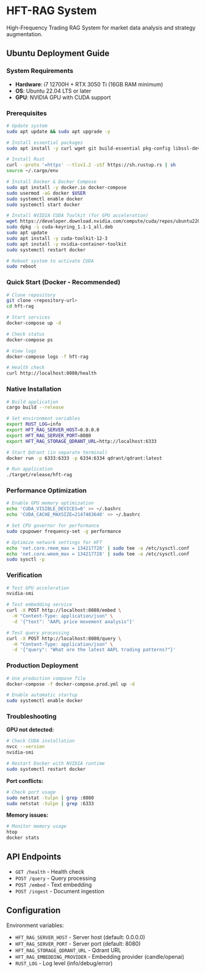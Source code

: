 # HFT-RAG System

High-Frequency Trading RAG System for market data analysis and strategy augmentation.

## Ubuntu Deployment Guide

### System Requirements
- **Hardware**: i7 12700H + RTX 3050 Ti (16GB RAM minimum)
- **OS**: Ubuntu 22.04 LTS or later
- **GPU**: NVIDIA GPU with CUDA support

### Prerequisites

```bash
# Update system
sudo apt update && sudo apt upgrade -y

# Install essential packages
sudo apt install -y curl wget git build-essential pkg-config libssl-dev ca-certificates

# Install Rust
curl --proto '=https' --tlsv1.2 -sSf https://sh.rustup.rs | sh
source ~/.cargo/env

# Install Docker & Docker Compose
sudo apt install -y docker.io docker-compose
sudo usermod -aG docker $USER
sudo systemctl enable docker
sudo systemctl start docker

# Install NVIDIA CUDA Toolkit (for GPU acceleration)
wget https://developer.download.nvidia.com/compute/cuda/repos/ubuntu2204/x86_64/cuda-keyring_1.1-1_all.deb
sudo dpkg -i cuda-keyring_1.1-1_all.deb
sudo apt update
sudo apt install -y cuda-toolkit-12-3
sudo apt install -y nvidia-container-toolkit
sudo systemctl restart docker

# Reboot system to activate CUDA
sudo reboot
```

### Quick Start (Docker - Recommended)

```bash
# Clone repository
git clone <repository-url>
cd hft-rag

# Start services
docker-compose up -d

# Check status
docker-compose ps

# View logs
docker-compose logs -f hft-rag

# Health check
curl http://localhost:8080/health
```

### Native Installation

```bash
# Build application
cargo build --release

# Set environment variables
export RUST_LOG=info
export HFT_RAG_SERVER_HOST=0.0.0.0
export HFT_RAG_SERVER_PORT=8080
export HFT_RAG_STORAGE_QDRANT_URL=http://localhost:6333

# Start Qdrant (in separate terminal)
docker run -p 6333:6333 -p 6334:6334 qdrant/qdrant:latest

# Run application
./target/release/hft-rag
```

### Performance Optimization

```bash
# Enable GPU memory optimization
echo 'CUDA_VISIBLE_DEVICES=0' >> ~/.bashrc
echo 'CUDA_CACHE_MAXSIZE=2147483648' >> ~/.bashrc

# Set CPU governor for performance
sudo cpupower frequency-set -g performance

# Optimize network settings for HFT
echo 'net.core.rmem_max = 134217728' | sudo tee -a /etc/sysctl.conf
echo 'net.core.wmem_max = 134217728' | sudo tee -a /etc/sysctl.conf
sudo sysctl -p
```

### Verification

```bash
# Test GPU acceleration
nvidia-smi

# Test embedding service
curl -X POST http://localhost:8080/embed \
  -H "Content-Type: application/json" \
  -d '{"text": "AAPL price movement analysis"}'

# Test query processing
curl -X POST http://localhost:8080/query \
  -H "Content-Type: application/json" \
  -d '{"query": "What are the latest AAPL trading patterns?"}'
```

### Production Deployment

```bash
# Use production compose file
docker-compose -f docker-compose.prod.yml up -d

# Enable automatic startup
sudo systemctl enable docker
```

### Troubleshooting

**GPU not detected:**
```bash
# Check CUDA installation
nvcc --version
nvidia-smi

# Restart Docker with NVIDIA runtime
sudo systemctl restart docker
```

**Port conflicts:**
```bash
# Check port usage
sudo netstat -tulpn | grep :8080
sudo netstat -tulpn | grep :6333
```

**Memory issues:**
```bash
# Monitor memory usage
htop
docker stats
```

## API Endpoints

- `GET /health` - Health check
- `POST /query` - Query processing
- `POST /embed` - Text embedding
- `POST /ingest` - Document ingestion

## Configuration

Environment variables:
- `HFT_RAG_SERVER_HOST` - Server host (default: 0.0.0.0)
- `HFT_RAG_SERVER_PORT` - Server port (default: 8080)
- `HFT_RAG_STORAGE_QDRANT_URL` - Qdrant URL
- `HFT_RAG_EMBEDDING_PROVIDER` - Embedding provider (candle/openai)
- `RUST_LOG` - Log level (info/debug/error)